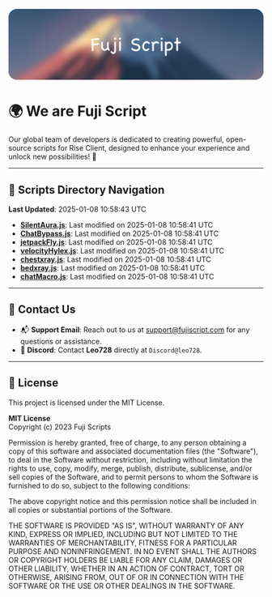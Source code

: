 ![Banner](.github/b.webp)

# 🌍 **We are Fuji Script**

Our global team of developers is dedicated to creating powerful, open-source scripts for Rise Client, designed to enhance your experience and unlock new possibilities! 🌟

---
<!-- SCRIPTS_NAVIGATION_START -->
## 📂 **Scripts Directory Navigation**

**Last Updated**: 2025-01-08 10:58:43 UTC

- **[SilentAura.js](scripts/SilentAura.js)**: Last modified on 2025-01-08 10:58:41 UTC
- **[ChatBypass.js](scripts/ChatBypass.js)**: Last modified on 2025-01-08 10:58:41 UTC
- **[jetpackFly.js](scripts/jetpackFly.js)**: Last modified on 2025-01-08 10:58:41 UTC
- **[velocityHylex.js](scripts/velocityHylex.js)**: Last modified on 2025-01-08 10:58:41 UTC
- **[chestxray.js](scripts/chestxray.js)**: Last modified on 2025-01-08 10:58:41 UTC
- **[bedxray.js](scripts/bedxray.js)**: Last modified on 2025-01-08 10:58:41 UTC
- **[chatMacro.js](scripts/chatMacro.js)**: Last modified on 2025-01-08 10:58:41 UTC

<!-- SCRIPTS_NAVIGATION_END -->

---

## 💬 **Contact Us**  
- 📬 **Support Email**: Reach out to us at [support@fujiscript.com](mailto:support@fujiscript.com) for any questions or assistance.  
- 💬 **Discord**: Contact **Leo728** directly at `Discord@leo728`.

---

## 📜 **License**

This project is licensed under the MIT License.  

**MIT License**  
Copyright (c) 2023 Fuji Scripts  

Permission is hereby granted, free of charge, to any person obtaining a copy of this software and associated documentation files (the "Software"), to deal in the Software without restriction, including without limitation the rights to use, copy, modify, merge, publish, distribute, sublicense, and/or sell copies of the Software, and to permit persons to whom the Software is furnished to do so, subject to the following conditions:  

The above copyright notice and this permission notice shall be included in all copies or substantial portions of the Software.  

THE SOFTWARE IS PROVIDED "AS IS", WITHOUT WARRANTY OF ANY KIND, EXPRESS OR IMPLIED, INCLUDING BUT NOT LIMITED TO THE WARRANTIES OF MERCHANTABILITY, FITNESS FOR A PARTICULAR PURPOSE AND NONINFRINGEMENT. IN NO EVENT SHALL THE AUTHORS OR COPYRIGHT HOLDERS BE LIABLE FOR ANY CLAIM, DAMAGES OR OTHER LIABILITY, WHETHER IN AN ACTION OF CONTRACT, TORT OR OTHERWISE, ARISING FROM, OUT OF OR IN CONNECTION WITH THE SOFTWARE OR THE USE OR OTHER DEALINGS IN THE SOFTWARE.  
